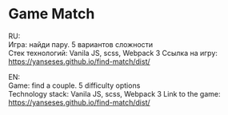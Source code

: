 # Game Match
RU:  
Игра: найди пару. 5 вариантов сложности  
Стек технологий: Vanila JS, scss, Webpack 3
Ссылка на игру: https://yanseses.github.io/find-match/dist/  
  
EN:  
Game: find a couple. 5 difficulty options  
Technology stack: Vanila JS, scss, Webpack 3
Link to the game: https://yanseses.github.io/find-match/dist/
